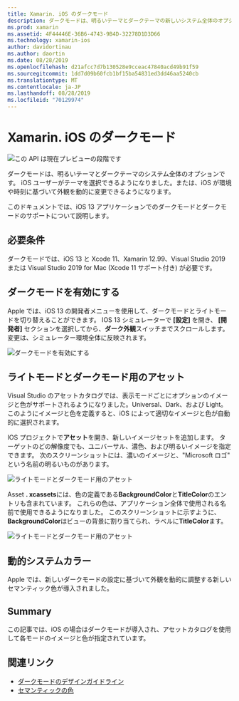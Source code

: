 ```yaml
---
title: Xamarin. iOS のダークモード
description: ダークモードは、明るいテーマとダークテーマの新しいシステム全体のオプションです。 iOS ユーザーがテーマを選択したり、iOS が外観を動的に変更したりできるようになりました。
ms.prod: xamarin
ms.assetid: 4F44446E-36B6-4743-9B4D-32278D1D3D66
ms.technology: xamarin-ios
author: davidortinau
ms.author: daortin
ms.date: 08/28/2019
ms.openlocfilehash: d21afcc7d7b130528e9cceac47840acd49b91f59
ms.sourcegitcommit: 1dd7d09b60fcb1bf15ba54831ed3dd46aa5240cb
ms.translationtype: MT
ms.contentlocale: ja-JP
ms.lasthandoff: 08/28/2019
ms.locfileid: "70129974"
---
```

# <a name="dark-mode-in-xamarinios"></a>Xamarin. iOS のダークモード

![この API は現在プレビューの段階です](~/media/shared/preview.png)

ダークモードは、明るいテーマとダークテーマのシステム全体のオプションです。 iOS ユーザーがテーマを選択できるようになりました。または、iOS が環境や時刻に基づいて外観を動的に変更できるようになります。

このドキュメントでは、iOS 13 アプリケーションでのダークモードとダークモードのサポートについて説明します。

## <a name="requirements"></a>必要条件

ダークモードでは、iOS 13 と Xcode 11、Xamarin 12.99、Visual Studio 2019 または Visual Studio 2019 for Mac (Xcode 11 サポート付き) が必要です。

## <a name="turning-on-dark-mode"></a>ダークモードを有効にする

Apple では、iOS 13 の開発者メニューを使用して、ダークモードとライトモードを切り替えることができます。 IOS 13 シミュレーターで **[設定]** を開き、 **[開発者]** セクションを選択してから、**ダーク外観**スイッチまでスクロールします。 変更は、シミュレーター環境全体に反映されます。

![ダークモードを有効にする](dark-mode-images/LightAndDark_DeveloperSetting.png)

## <a name="assets-for-light-and-dark-modes"></a>ライトモードとダークモード用のアセット

Visual Studio のアセットカタログでは、表示モードごとにオプションのイメージと色がサポートされるようになりました。Universal、Dark、および Light。 このようにイメージと色を定義すると、iOS によって適切なイメージと色が自動的に選択されます。

IOS プロジェクトで**アセット**を開き、新しいイメージセットを追加します。 ターゲットのどの解像度でも、ユニバーサル、濃色、および明るいイメージを指定できます。 次のスクリーンショットには、濃いのイメージと、"Microsoft ロゴ" という名前の明るいものがあります。

![ライトモードとダークモード用のアセット](dark-mode-images/LightAndDark_AssetCatalog2.png)

Asset **. xcassets**には、色の定義である**BackgroundColor**と**TitleColor**のエントリも含まれています。 これらの色は、アプリケーション全体で使用される名前で使用できるようになりました。 このスクリーンショットに示すように、 **BackgroundColor**はビューの背景に割り当てられ、ラベルに**TitleColor**ます。

![ライトモードとダークモード用のアセット](dark-mode-images/LightAndDark_01.png)

## <a name="dynamic-system-colors"></a>動的システムカラー

Apple では、新しいダークモードの設定に基づいて外観を動的に調整する新しいセマンティック色が導入されました。

## <a name="summary"></a>Summary

この記事では、iOS の場合はダークモードが導入され、アセットカタログを使用して各モードのイメージと色が指定されています。

## <a name="related-links"></a>関連リンク

- [ダークモードのデザインガイドライン](https://developer.apple.com/design/human-interface-guidelines/ios/visual-design/dark-mode/)
- [セマンティックの色](https://developer.apple.com/design/human-interface-guidelines/ios/visual-design/color/#dynamic-system-colors)
